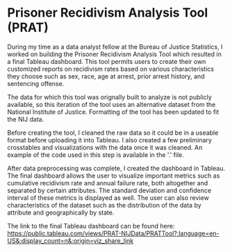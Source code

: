 # Prisoner Recidivism Analysis Tool (PRAT)
During my time as a data analyst fellow at the Bureau of Justice Statistics, I worked on building the Prisoner Recidivism Analysis Tool which resulted in a final Tableau dashboard. This tool permits users to create their own customized reports on recidivism rates based on various characteristics they choose such as sex, race, age at arrest, prior arrest history, and sentencing offense.

The data for which this tool was orignally built to analyze is not publicly available, so this iteration of the tool uses an alternative dataset from the National Institute of Justice. Formatting of the tool has been updated to fit the NIJ data.

Before creating the tool, I cleaned the raw data so it could be in a useable format before uploading it into Tableau. I also created a few preliminary crosstables and visualizations with the data once it was cleaned. An example of the code used in this step is available in the '.' file.

After data preprocessing was complete, I created the dashboard in Tableau. The final dashboard allows the user to visualize important metrics such as cumulative recidivism rate and annual failure rate, both altogether and separated by certain attributes. The standard deviation and confidence interval of these metrics is displayed as well. The user can also review characteristics of the dataset such as the distribution of the data by attribute and geographically by state.

The link to the final Tableau dashboard can be found here: https://public.tableau.com/views/PRAT-NIJData/PRATTool?:language=en-US&:display_count=n&:origin=viz_share_link
